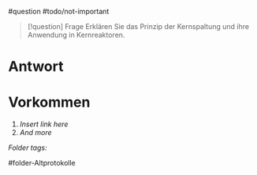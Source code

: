 
#question #todo/not-important 

> [!question] Frage
> Erklären Sie das Prinzip der Kernspaltung und ihre Anwendung in Kernreaktoren.
> 

# Antwort



# Vorkommen
1. *Insert link here*
2. *And more*


 *Folder tags:*

#folder-Altprotokolle